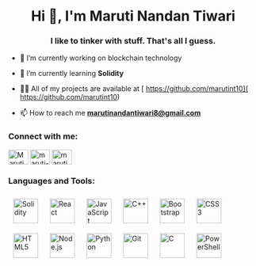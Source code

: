 <h1 align="center">Hi 👋, I'm Maruti Nandan Tiwari</h1>
<h3 align="center">I like to tinker with stuff. That's all I guess.</h3>

- 🔭 I’m currently working on blockchain technology
- 🌱 I’m currently learning **Solidity**

- 👨‍💻 All of my projects are available at [ https://github.com/marutint10]( https://github.com/marutint10)

- 📫 How to reach me **marutinandantiwari8@gmail.com**


<h3 align="left">Connect with me:</h3>
<p align="left">
<a href="https://twitter.com/Marutint10" target="blank"><img align="center" src="https://raw.githubusercontent.com/rahuldkjain/github-profile-readme-generator/master/src/images/icons/Social/twitter.svg" alt="Marutint10" height="30" width="40" /></a>
<a href="https://www.linkedin.com/in/maruti-nandan-tiwari-6a9b7b1b6/" target="blank"><img align="center" src="https://raw.githubusercontent.com/rahuldkjain/github-profile-readme-generator/master/src/images/icons/Social/linked-in-alt.svg" alt="maruti-nandan-tiwari-6a9b7b1b6" height="30" width="40" /></a>
<a href="https://www.instagram.com/marutint10/" target="blank"><img align="center" src="https://raw.githubusercontent.com/rahuldkjain/github-profile-readme-generator/master/src/images/icons/Social/instagram.svg" alt="marutint10" height="30" width="40" /></a>

<h3 align="left">Languages and Tools:</h3>
<div align="left">  
  <img style="margin: 10px" src="https://img.icons8.com/ios-filled/344/ffffff/solidity.png" alt="Solidity" height="50" /> 
  <img style="margin: 10px" src="https://profilinator.rishav.dev/skills-assets/react-original-wordmark.svg" alt="React" height="50" /> 
  <img style="margin: 10px" src="https://profilinator.rishav.dev/skills-assets/javascript-original.svg" alt="JavaScript" height="50" />  
  <img style="margin: 10px" src="https://profilinator.rishav.dev/skills-assets/cplusplus-original.svg" alt="C++" height="50" /> 
<img style="margin: 10px" src="https://profilinator.rishav.dev/skills-assets/bootstrap-plain.svg" alt="Bootstrap" height="50" />  
<img style="margin: 10px" src="https://profilinator.rishav.dev/skills-assets/css3-original-wordmark.svg" alt="CSS3" height="50" />  
<img style="margin: 10px" src="https://profilinator.rishav.dev/skills-assets/html5-original-wordmark.svg" alt="HTML5" height="50" />  
  
<img style="margin: 10px" src="https://profilinator.rishav.dev/skills-assets/nodejs-original-wordmark.svg" alt="Node.js" height="50" />  
<img style="margin: 10px" src="https://profilinator.rishav.dev/skills-assets/python-original.svg" alt="Python" height="50" />  
<img style="margin: 10px" src="https://profilinator.rishav.dev/skills-assets/git-scm-icon.svg" alt="Git" height="50" />  
<img style="margin: 10px" src="https://profilinator.rishav.dev/skills-assets/c-original.svg" alt="C" height="50" />  
<img style="margin: 10px" src="https://profilinator.rishav.dev/skills-assets/powershell.png" alt="PowerShell" height="50" />  
  
 
</div>
